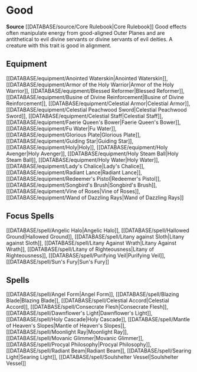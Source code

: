 ﻿---
id: '83'
name: Good
rarity: Common
rus_type_level: null
source: '[[DATABASE/source/Core Rulebook|Core Rulebook]]'
trait:
- Good
type: Trait

---
# Good

**Source** [[DATABASE/source/Core Rulebook|Core Rulebook]] 
Good effects often manipulate energy from good-aligned Outer Planes and are antithetical to evil divine servants or divine servants of evil deities. A creature with this trait is good in alignment.

## Equipment

[[DATABASE/equipment/Anointed Waterskin|Anointed Waterskin]], [[DATABASE/equipment/Armor of the Holy Warrior|Armor of the Holy Warrior]], [[DATABASE/equipment/Blessed Reformer|Blessed Reformer]], [[DATABASE/equipment/Busine of Divine Reinforcement|Busine of Divine Reinforcement]], [[DATABASE/equipment/Celestial Armor|Celestial Armor]], [[DATABASE/equipment/Celestial Peachwood Sword|Celestial Peachwood Sword]], [[DATABASE/equipment/Celestial Staff|Celestial Staff]], [[DATABASE/equipment/Faerie Queen's Bower|Faerie Queen's Bower]], [[DATABASE/equipment/Fu Water|Fu Water]], [[DATABASE/equipment/Glorious Plate|Glorious Plate]], [[DATABASE/equipment/Guiding Star|Guiding Star]], [[DATABASE/equipment/Holy|Holy]], [[DATABASE/equipment/Holy Avenger|Holy Avenger]], [[DATABASE/equipment/Holy Steam Ball|Holy Steam Ball]], [[DATABASE/equipment/Holy Water|Holy Water]], [[DATABASE/equipment/Lady's Chalice|Lady's Chalice]], [[DATABASE/equipment/Radiant Lance|Radiant Lance]], [[DATABASE/equipment/Redeemer's Pistol|Redeemer's Pistol]], [[DATABASE/equipment/Songbird's Brush|Songbird's Brush]], [[DATABASE/equipment/Vine of Roses|Vine of Roses]], [[DATABASE/equipment/Wand of Dazzling Rays|Wand of Dazzling Rays]]

## Focus Spells

[[DATABASE/spell/Angelic Halo|Angelic Halo]], [[DATABASE/spell/Hallowed Ground|Hallowed Ground]], [[DATABASE/spell/Litany against Sloth|Litany against Sloth]], [[DATABASE/spell/Litany Against Wrath|Litany Against Wrath]], [[DATABASE/spell/Litany of Righteousness|Litany of Righteousness]], [[DATABASE/spell/Purifying Veil|Purifying Veil]], [[DATABASE/spell/Sun's Fury|Sun's Fury]]

## Spells

[[DATABASE/spell/Angel Form|Angel Form]], [[DATABASE/spell/Blazing Blade|Blazing Blade]], [[DATABASE/spell/Celestial Accord|Celestial Accord]], [[DATABASE/spell/Consecrate Flesh|Consecrate Flesh]], [[DATABASE/spell/Dawnflower's Light|Dawnflower's Light]], [[DATABASE/spell/Holy Cascade|Holy Cascade]], [[DATABASE/spell/Mantle of Heaven's Slopes|Mantle of Heaven's Slopes]], [[DATABASE/spell/Moonlight Ray|Moonlight Ray]], [[DATABASE/spell/Movanic Glimmer|Movanic Glimmer]], [[DATABASE/spell/Procyal Philosophy|Procyal Philosophy]], [[DATABASE/spell/Radiant Beam|Radiant Beam]], [[DATABASE/spell/Searing Light|Searing Light]], [[DATABASE/spell/Soulshelter Vessel|Soulshelter Vessel]]